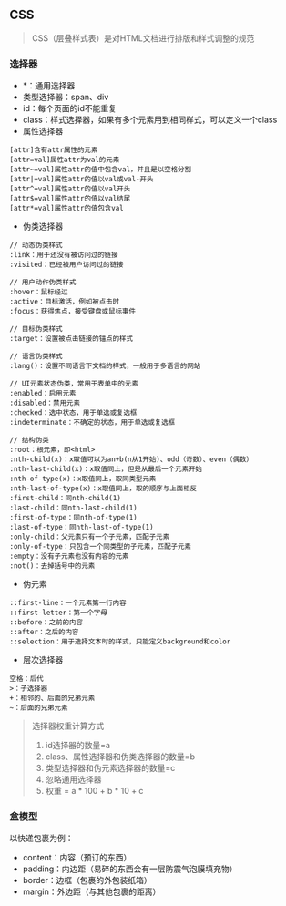 ## CSS
> CSS（层叠样式表）是对HTML文档进行排版和样式调整的规范

### 选择器
- \*：通用选择器
- 类型选择器：span、div
- id：每个页面的id不能重复
- class：样式选择器，如果有多个元素用到相同样式，可以定义一个class
- 属性选择器
```
[attr]含有attr属性的元素
[attr=val]属性attr为val的元素
[attr~=val]属性attr的值中包含val，并且是以空格分割
[attr|=val]属性attr的值以val或val-开头
[attr^=val]属性attr的值以val开头
[attr$=val]属性attr的值以val结尾
[attr*=val]属性attr的值包含val
```
- 伪类选择器
```
// 动态伪类样式
:link：用于还没有被访问过的链接
:visited：已经被用户访问过的链接

// 用户动作伪类样式
:hover：鼠标经过
:active：目标激活，例如被点击时
:focus：获得焦点，接受键盘或鼠标事件

// 目标伪类样式
:target：设置被点击链接的锚点的样式

// 语言伪类样式
:lang()：设置不同语言下文档的样式，一般用于多语言的网站

// UI元素状态伪类，常用于表单中的元素
:enabled：启用元素
:disabled：禁用元素
:checked：选中状态，用于单选或复选框
:indeterminate：不确定的状态，用于单选或复选框

// 结构伪类
:root：根元素，即<html>
:nth-child(x)：x取值可以为an+b(n从1开始)、odd（奇数）、even（偶数）
:nth-last-child(x)：x取值同上，但是从最后一个元素开始
:nth-of-type(x)：x取值同上，取同类型元素
:nth-last-of-type(x)：x取值同上，取的顺序与上面相反
:first-child：同nth-child(1)
:last-child：同nth-last-child(1)
:first-of-type：同nth-of-type(1)
:last-of-type：同nth-last-of-type(1)
:only-child：父元素只有一个子元素，匹配子元素
:only-of-type：只包含一个同类型的子元素，匹配子元素
:empty：没有子元素也没有内容的元素
:not()：去掉括号中的元素
```

- 伪元素
```
::first-line：一个元素第一行内容
::first-letter：第一个字母
::before：之前的内容
::after：之后的内容
::selection：用于选择文本时的样式，只能定义background和color
```

- 层次选择器
```
空格：后代
>：子选择器
+：相邻的、后面的兄弟元素
~：后面的兄弟元素
```
> 选择器权重计算方式  
> 1. id选择器的数量=a  
> 2. class、属性选择器和伪类选择器的数量=b  
> 3. 类型选择器和伪元素选择器的数量=c  
> 4. 忽略通用选择器  
> 5. 权重 = a * 100 + b * 10 + c  

### 盒模型
以快递包裹为例：
- content：内容（预订的东西）
- padding：内边距（易碎的东西会有一层防震气泡膜填充物）
- border：边框（包裹的外包装纸箱）
- margin：外边距（与其他包裹的距离）

### 